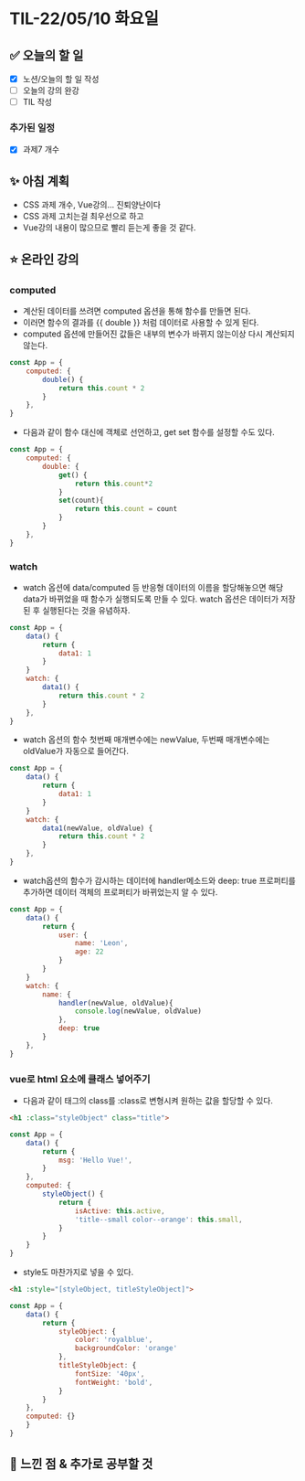 # TIL-22/05/10 화요일

## :white_check_mark: 오늘의 할 일

- [x] 노션/오늘의 할 일 작성
- [ ] 오늘의 강의 완강
- [ ] TIL 작성

### 추가된 일정

- [x] 과제7 개수

## :sparkles: 아침 계획

- CSS 과제 개수, Vue강의... 진퇴양난이다 
- CSS 과제 고치는걸 최우선으로 하고
- Vue강의 내용이 많으므로 빨리 듣는게 좋을 것 같다. 

## :star: 온라인 강의

### computed 

- 계산된 데이터를 쓰려면 computed 옵션을 통해 함수를 만들면 된다.
- 이러면 함수의 결과를 {{ double }} 처럼 데이터로 사용할 수 있게 된다. 
- computed 옵션에 만들어진 값들은 내부의 변수가 바뀌지 않는이상 다시 계산되지 않는다. 

```javascript
const App = {
    computed: {
        double() {
            return this.count * 2
        }
    },
}
```

- 다음과 같이 함수 대신에 객체로 선언하고, get set 함수를 설정할 수도 있다. 

```javascript
const App = {
    computed: {
        double: {
            get() {
                return this.count*2
            }
            set(count){
                return this.count = count
            }
        }
    },
}
```

### watch

- watch 옵션에 data/computed 등 반응형 데이터의 이름을 할당해놓으면 해당 data가 바뀌었을 때 함수가 실행되도록 만들 수 있다. watch 옵션은 데이터가 저장된 후 실행된다는 것을 유념하자.

```javascript
const App = {
    data() {
        return {
            data1: 1
        }
    }
    watch: {
        data1() {
            return this.count * 2
        }
    },
}
```

- watch 옵션의 함수 첫번째 매개변수에는 newValue, 두번째 매개변수에는 oldValue가 자동으로 들어간다.

```javascript
const App = {
    data() {
        return {
            data1: 1
        }
    }
    watch: {
        data1(newValue, oldValue) {
            return this.count * 2
        }
    },
}
```

- watch옵션의 함수가 감시하는 데이터에 handler메소드와 deep: true 프로퍼티를 추가하면 데이터 객체의 프로퍼티가 바뀌었는지 알 수 있다. 

```javascript
const App = {
    data() {
        return {
            user: {
                name: 'Leon',
                age: 22
            }
        }
    }
    watch: {
        name: {
            handler(newValue, oldValue){
                console.log(newValue, oldValue)
            },
            deep: true
        }
    },
}
```

### vue로 html 요소에 클래스 넣어주기

- 다음과 같이 태그의 class를 :class로 변형시켜 원하는 값을 할당할 수 있다. 

```HTML
<h1 :class="styleObject" class="title">
```

```javascript
const App = {
    data() {
        return {
            msg: 'Hello Vue!',
        }
    },
    computed: {
        styleObject() {
            return {
                isActive: this.active,
                'title--small color--orange': this.small,
            }
        }
    }
}
```

- style도 마찬가지로 넣을 수 있다. 

```HTML
<h1 :style="[styleObject, titleStyleObject]">
```

```javascript
const App = {
    data() {
        return {
            styleObject: {
                color: 'royalblue',
                backgroundColor: 'orange'
            },
            titleStyleObject: {
                fontSize: '40px',
                fontWeight: 'bold',
            }
        }
    },
    computed: {}
    }
}
```

## :star2: 느낀 점 & 추가로 공부할 것
